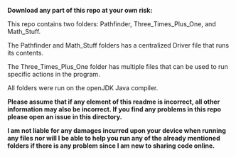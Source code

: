 **Download any part of this repo at your own risk:**

This repo contains two folders: Pathfinder, Three_Times_Plus_One, and Math_Stuff.

The Pathfinder and Math_Stuff folders has a centralized Driver file that runs its contents.

The Three_Times_Plus_One folder has multiple files that can be used to run specific actions in the program.

All folders were run on the openJDK Java compiler. 

**Please assume that if any element of this readme is incorrect, all other information may also be incorrect. If you find any problems in this repo please open an issue in this directory.**

**I am not liable for any damages incurred upon your device when running any files nor will I be able to help you run any of the already mentioned folders if there is any problem since I am new to sharing code online.**
